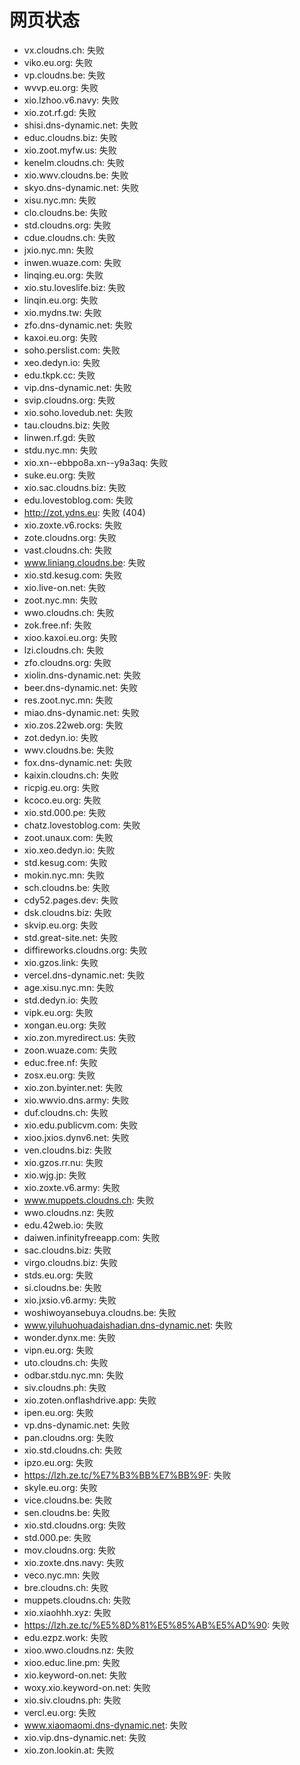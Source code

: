 # 网页状态
- vx.cloudns.ch: 失败
- viko.eu.org: 失败
- vp.cloudns.be: 失败
- wvvp.eu.org: 失败
- xio.lzhoo.v6.navy: 失败
- xio.zot.rf.gd: 失败
- shisi.dns-dynamic.net: 失败
- educ.cloudns.biz: 失败
- xio.zoot.myfw.us: 失败
- kenelm.cloudns.ch: 失败
- xio.wwv.cloudns.be: 失败
- skyo.dns-dynamic.net: 失败
- xisu.nyc.mn: 失败
- clo.cloudns.be: 失败
- std.cloudns.org: 失败
- cdue.cloudns.ch: 失败
- jxio.nyc.mn: 失败
- inwen.wuaze.com: 失败
- linqing.eu.org: 失败
- xio.stu.loveslife.biz: 失败
- linqin.eu.org: 失败
- xio.mydns.tw: 失败
- zfo.dns-dynamic.net: 失败
- kaxoi.eu.org: 失败
- soho.perslist.com: 失败
- xeo.dedyn.io: 失败
- edu.tkpk.cc: 失败
- vip.dns-dynamic.net: 失败
- svip.cloudns.org: 失败
- xio.soho.lovedub.net: 失败
- tau.cloudns.biz: 失败
- linwen.rf.gd: 失败
- stdu.nyc.mn: 失败
- xio.xn--ebbpo8a.xn--y9a3aq: 失败
- suke.eu.org: 失败
- xio.sac.cloudns.biz: 失败
- edu.lovestoblog.com: 失败
- http://zot.ydns.eu: 失败 (404)
- xio.zoxte.v6.rocks: 失败
- zote.cloudns.org: 失败
- vast.cloudns.ch: 失败
- www.liniang.cloudns.be: 失败
- xio.std.kesug.com: 失败
- xio.live-on.net: 失败
- zoot.nyc.mn: 失败
- wwo.cloudns.ch: 失败
- zok.free.nf: 失败
- xioo.kaxoi.eu.org: 失败
- lzi.cloudns.ch: 失败
- zfo.cloudns.org: 失败
- xiolin.dns-dynamic.net: 失败
- beer.dns-dynamic.net: 失败
- res.zoot.nyc.mn: 失败
- miao.dns-dynamic.net: 失败
- xio.zos.22web.org: 失败
- zot.dedyn.io: 失败
- wwv.cloudns.be: 失败
- fox.dns-dynamic.net: 失败
- kaixin.cloudns.ch: 失败
- ricpig.eu.org: 失败
- kcoco.eu.org: 失败
- xio.std.000.pe: 失败
- chatz.lovestoblog.com: 失败
- zoot.unaux.com: 失败
- xio.xeo.dedyn.io: 失败
- std.kesug.com: 失败
- mokin.nyc.mn: 失败
- sch.cloudns.be: 失败
- cdy52.pages.dev: 失败
- dsk.cloudns.biz: 失败
- skvip.eu.org: 失败
- std.great-site.net: 失败
- diffireworks.cloudns.org: 失败
- xio.gzos.link: 失败
- vercel.dns-dynamic.net: 失败
- age.xisu.nyc.mn: 失败
- std.dedyn.io: 失败
- vipk.eu.org: 失败
- xongan.eu.org: 失败
- xio.zon.myredirect.us: 失败
- zoon.wuaze.com: 失败
- educ.free.nf: 失败
- zosx.eu.org: 失败
- xio.zon.byinter.net: 失败
- xio.wwvio.dns.army: 失败
- duf.cloudns.ch: 失败
- xio.edu.publicvm.com: 失败
- xioo.jxios.dynv6.net: 失败
- ven.cloudns.biz: 失败
- xio.gzos.rr.nu: 失败
- xio.wjg.jp: 失败
- xio.zoxte.v6.army: 失败
- www.muppets.cloudns.ch: 失败
- wwo.cloudns.nz: 失败
- edu.42web.io: 失败
- daiwen.infinityfreeapp.com: 失败
- sac.cloudns.biz: 失败
- virgo.cloudns.biz: 失败
- stds.eu.org: 失败
- si.cloudns.be: 失败
- xio.jxsio.v6.army: 失败
- woshiwoyansebuya.cloudns.be: 失败
- www.yiluhuohuadaishadian.dns-dynamic.net: 失败
- wonder.dynx.me: 失败
- vipn.eu.org: 失败
- uto.cloudns.ch: 失败
- odbar.stdu.nyc.mn: 失败
- siv.cloudns.ph: 失败
- xio.zoten.onflashdrive.app: 失败
- ipen.eu.org: 失败
- vp.dns-dynamic.net: 失败
- pan.cloudns.org: 失败
- xio.std.cloudns.ch: 失败
- ipzo.eu.org: 失败
- https://lzh.ze.tc/%E7%B3%BB%E7%BB%9F: 失败
- skyle.eu.org: 失败
- vice.cloudns.be: 失败
- sen.cloudns.be: 失败
- xio.std.cloudns.org: 失败
- std.000.pe: 失败
- mov.cloudns.org: 失败
- xio.zoxte.dns.navy: 失败
- veco.nyc.mn: 失败
- bre.cloudns.ch: 失败
- muppets.cloudns.ch: 失败
- xio.xiaohhh.xyz: 失败
- https://lzh.ze.tc/%E5%8D%81%E5%85%AB%E5%AD%90: 失败
- edu.ezpz.work: 失败
- xioo.wwo.cloudns.nz: 失败
- xioo.educ.line.pm: 失败
- xio.keyword-on.net: 失败
- woxy.xio.keyword-on.net: 失败
- xio.siv.cloudns.ph: 失败
- vercl.eu.org: 失败
- www.xiaomaomi.dns-dynamic.net: 失败
- xio.vip.dns-dynamic.net: 失败
- xio.zon.lookin.at: 失败
